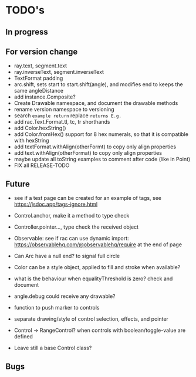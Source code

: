 TODO's
======


In progress
-----------


For version change
------------------
+ ray.text, segment.text
+ ray.inverseText, segment.inverseText
+ TextFormat padding
+ arc.shift, sets start to start.shift(angle), and modifies end to keeps the same angleDistance
+ add instance.Composite?
+ Create Drawable namespace, and document the drawable methods
+ rename version namespace to versioning
+ search `example return` replace `returns E.g.`
+ add rac.Text.Format.tl, tc, tr shorthands
+ add Color.hexString()
+ add Color.fromHex() support for 8 hex numerals, so that it is compatible with hexString
+ add textFormat.withAlign(otherFormt) to copy only align properties
+ add text.withAlign(otherFormat) to copy only align properties
+ maybe update all toString examples to comment after code (like in Point)
+ FIX all RELEASE-TODO



Future
------
+ see if a test page can be created for an example of tags, see https://jsdoc.app/tags-ignore.html
+ Control.anchor, make it a method to type check
+ Controller.pointer..., type check the received object

+ Observable: see if rac can use dynamic import: https://observablehq.com/@observablehq/require at the end of page

+ Can Arc have a null end? to signal full circle

+ Color can be a style object, applied to fill and stroke when available?

+ what is the behaviour when equalityThreshold is zero? check and document

+ angle.debug could receive any drawable?

+ function to push marker to controls

+ separate drawing/style of control selection, effects, and pointer

+ Control -> RangeControl? when controls with boolean/toggle-value are defined
+ Leave still a base Control class?


Bugs
----

